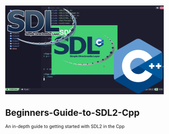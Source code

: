 ![Screenshot](screenshot.png)
# Beginners-Guide-to-SDL2-Cpp
An in-depth guide to getting started with SDL2 in the Cpp
